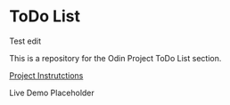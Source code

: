 # ToDo List

Test edit

This is a repository for the Odin Project ToDo List section.

[Project Instrutctions](https://www.theodinproject.com/lessons/node-path-javascript-todo-list)

Live Demo Placeholder